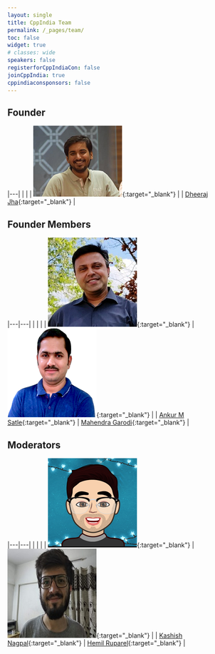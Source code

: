 ```yaml
---
layout: single
title: CppIndia Team
permalink: /_pages/team/
toc: false
widget: true
# classes: wide
speakers: false
registerforCppIndiaCon: false
joinCppIndia: true
cppindiaconsponsors: false
---
```


## Founder

|---|
|  |
| [![Dheeraj Jha](/assets/images/team/dheeraj.png "Dheeraj Jha")](https://www.jhadheeraj.com){:target="_blank"} |
| [Dheeraj Jha](https://www.jhadheeraj.com){:target="_blank"} |

## Founder Members

|---|---|
|  |  |
| [![Ankur M Satle](/conference/2021/graphics/ankur.jpg "Ankur M Satle")](https://ankursatle.wordpress.com/){:target="_blank"} | [![Mahendra Garodi](/assets/images/team/mahendra.png "Mahendra Garodi")](https://www.linkedin.com/in/garodimahendra){:target="_blank"} |
| [Ankur M Satle](https://ankursatle.wordpress.com/){:target="_blank"} | [Mahendra Garodi](https://www.linkedin.com/in/garodimahendra){:target="_blank"} |

## Moderators

|---|---|
|  |  |
| [![Kashish Nagpal](/assets/images/team/kashish.png "Kashish Nagpal")](https://www.linkedin.com/in/mr-k){:target="_blank"} | [![Hemil Ruparel](/assets/images/team/hemil.png "Hemil Ruparel")](https://www.linkedin.com/in/hemil-ruparel-2aa513166/){:target="_blank"} |
| [Kashish Nagpal](https://www.linkedin.com/in/mr-k){:target="_blank"} | [Hemil Ruparel](https://www.linkedin.com/in/hemil-ruparel-2aa513166/ "Hemil Ruparel"){:target="_blank"} |
